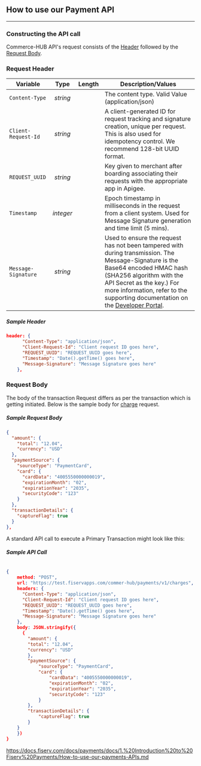 ## How to use our Payment API

---

### Constructing the API call

Commerce-HUB API's request consists of the [Header](#request-header) followed by the [Request Body](#request-body).

### Request Header

| Variable | Type | Length | Description/Values |
| -------- | :--: | :------------: | ------------------ |
| `Content-Type` | *string* |  | The content type. Valid Value (application/json) |
| `Client-Request-Id` | *string* |  | A client-generated ID for request tracking and signature creation, unique per request. This is also used for idempotency control. We recommend 128-bit UUID format. |
| `REQUEST_UUID` | *string* |  | Key given to merchant after boarding associating their requests with the appropriate app in Apigee. |
| `Timestamp` | *integer* |  | Epoch timestamp in milliseconds in the request from a client system. Used for Message Signature generation and time limit (5 mins). |
| `Message-Signature` | *string* |  | Used to ensure the request has not been tampered with during transmission. The Message-Signature is the Base64 encoded HMAC hash (SHA256 algorithm with the API Secret as the key.) For more information, refer to the supporting documentation on the [Developer Portal](url). |

##### Sample Header

```json
header: {
      "Content-Type": "application/json",
      "Client-Request-Id": "Client request ID goes here",
      "REQUEST_UUID": "REQUEST_UUID goes here",
      "Timestamp": "Date().getTime() goes here",
      "Message-Signature": "Message Signature goes here"
    },
```


### Request Body

The body of the transaction Request differs as per the transaction which is getting initiated. Below is the sample body for [charge](../Transactions/Charges.md) request.
</br>

##### Sample Request Body

```json
{
  "amount": {
    "total": "12.04",
    "currency": "USD"
  },
  "paymentSource": {
    "sourceType": "PaymentCard",
    "card": {
      "cardData": "4005550000000019",
      "expirationMonth": "02",
      "expirationYear": "2035",
      "securityCode": "123"
    }
  },
  "transactionDetails": {
    "captureFlag": true
  }
},
```


A standard API call to execute a Primary Transaction might look like this:
</br>

##### Sample API Call

```json

{
    method: "POST",
    url: "https://test.fiservapps.com/commer-hub/payments/v1/charges",
    headers: {
      "Content-Type": "application/json",
      "Client-Request-Id": "Client request ID goes here",
      "REQUEST_UUID": "REQUEST_UUID goes here",
      "Timestamp": "Date().getTime() goes here",
      "Message-Signature": "Message Signature goes here"
    },
    body: JSON.stringify({
      {
		"amount": {
		"total": "12.04",
		"currency": "USD"
		},
		"paymentSource": {
			"sourceType": "PaymentCard",
			"card": {
				"cardData": "4005550000000019",
				"expirationMonth": "02",
				"expirationYear": "2035",
				"securityCode": "123"
			}
		},
		"transactionDetails": {
			"captureFlag": true
		}
	}
	})
}

```
https://docs.fiserv.com/docs/payments/docs/1.%20Introduction%20to%20Fiserv%20Payments/How-to-use-our-payments-APIs.md

